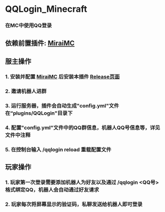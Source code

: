 # QQLogin_Minecraft
### 在MC中使用QQ登录

## 依赖前置插件: [MiraiMC](https://github.com/DreamVoid/MiraiMC)

## 服主操作
### 1. 安装并配置 [MiraiMC](https://github.com/DreamVoid/MiraiMC/releases) 后安装本插件 [Release页面](https://github.com/MayFlyOvO/QQLogin_Minecraft/releases)
### 2. 邀请机器人进群
### 3. 运行服务器，插件会自动生成"config.yml"文件在“plugins/QQLogin"目录下
### 4. 配置"config.yml"文件中的QQ群信息，机器人QQ号信息等，详见文件中注释
### 5. 在控制台输入 **/qqlogin reload** 重载配置文件

## 玩家操作
### 1. 玩家第一次登录需要添加机器人为好友以及通过 **/qqlogin <QQ号>** 格式绑定QQ，机器人会自动通过好友请求
### 2. 玩家每次将屏幕显示的验证码，**私聊**发送给机器人即可登录